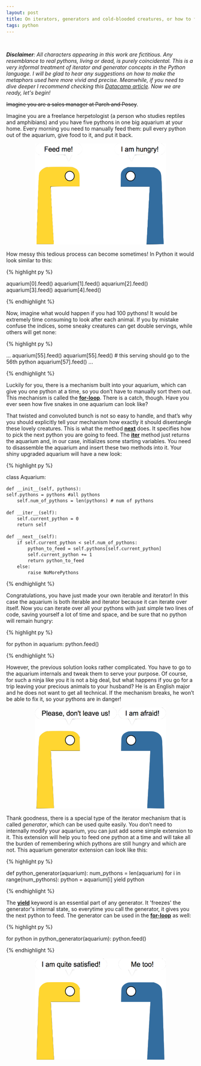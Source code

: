 ```yaml
---
layout: post
title: On iterators, generators and cold-blooded creatures, or how to feed your pythons in Python
tags: python
---
```

&nbsp;

<em>**Disclaimer**: All characters appearing in this work are fictitious. Any resemblance to real pythons, living or dead, is purely coincidental. This is a very informal treatment of iterator and generator concepts in the Python language. I will be glad to hear any suggestions on how to make the metaphors used here more vivid and precise. Meanwhile, if you need to dive deeper I recommend checking this [Datacamp article](https://www.datacamp.com/community/tutorials/python-iterator-tutorial). Now we are ready, let's begin! </em>

<del>Imagine you are a sales manager at Parch and Posey</del>.

Imagine you are a freelance herpetologist (a person who studies reptiles and amphibians) and you have five pythons in one big aquarium at your home. Every morning you need to manually feed them: pull every python out of the aquarium, give food to it, and put it back.

<p align="center">
<img src="/images/both_1.png" height="270" width="350">
</p>

How messy this tedious process can become sometimes! In Python it would look similar to this:

{% highlight py %}

aquarium[0].feed()
aquarium[1].feed()
aquarium[2].feed()
aquarium[3].feed()
aquarium[4].feed()

{% endhighlight %}

Now, imagine what would happen if you had 100 pythons! It would be extremely time consuming to look after each animal. If you by mistake confuse the indices, some sneaky creatures can get double servings, while others will get none:

{% highlight py %}

...
aquarium[55].feed()
aquarium[55].feed() # this serving should go to the 56th python
aquarium[57].feed()
...

{% endhighlight %}


Luckily for you, there is a mechanism built into your aquarium, which can give you one python at a time, so you don’t have to manually sort them out. This mechanism is called the <ins>**for-loop**</ins>. There is a catch, though. Have you ever seen how five snakes in one aquarium can look like?

That twisted and convoluted bunch is not so easy to handle, and that’s why you should explicitly tell your mechanism how exactly it should disentangle these lovely creatures. This is what the method <ins>**next**</ins> does. It specifies how to pick the next python you are going to feed. The <ins>**iter**</ins> method just returns the aquarium and, in our case, initializes some starting variables. You need to disassemble the aquarium and insert these two methods into it. Your shiny upgraded aquarium will have a new look:


{% highlight py %}

class Aquarium:

    def __init__(self, pythons):
	self.pythons = pythons #all pythons
        self.num_of_pythons = len(pythons) # num of pythons

    def __iter__(self):
        self.current_python = 0
        return self

    def __next__(self):
        if self.current_python < self.num_of_pythons:
            python_to_feed = self.pythons[self.current_python]
            self.current_python += 1
            return python_to_feed
        else:
            raise NoMorePythons

{% endhighlight %}


Congratulations, you have just made your own iterable and iterator! In this case the aquarium is both iterable and iterator because it can iterate over itself. Now you can iterate over all your pythons with just simple two lines of code, saving yourself a lot of time and space, and be sure that no python will remain hungry:

{% highlight py %}

for python in aquarium:
	python.feed()

{% endhighlight %}

However, the previous solution looks rather complicated. You have to go to the aquarium internals and tweak them to serve your purpose. Of course, for such a ninja like you it is not a big deal, but what happens if you go for a trip leaving your precious animals to your husband? He is an English major and he does not want to get all technical. If the mechanism breaks, he won’t be able to fix it, so your pythons are in danger!

<p align="center">
<img src="/images/both_2.png" height="270" width="350">
</p>

Thank goodness, there is a special type of the iterator mechanism that is called <em>generator</em>, which can be used quite easily. You don’t need to internally modify your aquarium, you can just add some simple extension to it. This extension will help you to feed one python at a time and will take all the burden of remembering which pythons are still hungry and which are not. This aquarium generator extension can look like this:

{% highlight py %}

def python_generator(aquarium):
    num_pythons = len(aquarium)
    for i in range(num_pythons):
        python = aquarium[i]
	yield python

{% endhighlight %}


The <ins>**yield**</ins> keyword is an essential part of any generator. It 'freezes' the generator's internal state, so everytime you call the generator, it gives you the next python to feed. The generator can be used in the <ins>**for-loop**</ins> as well:

{% highlight py %}

for python in python_generator(aquarium):
	python.feed()

{% endhighlight %}


<p align="center">
<img src="/images/both_3.png" height="270" width="350">
</p>
